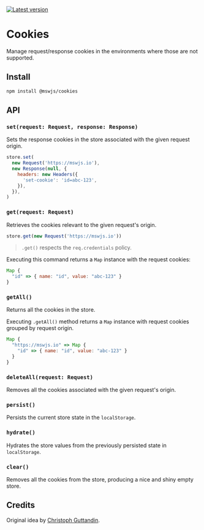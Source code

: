 [![Latest version](https://img.shields.io/npm/v/@mswjs/cookies.svg)](https://www.npmjs.com/package/@mswjs/cookies)

# Cookies

Manage request/response cookies in the environments where those are not supported.

## Install

```bash
npm install @mswjs/cookies
```

## API

### `set(request: Request, response: Response)`

Sets the response cookies in the store associated with the given request origin.

```js
store.set(
  new Request('https://mswjs.io'),
  new Response(null, {
    headers: new Headers({
      'set-cookie': 'id=abc-123',
    }),
  }),
)
```

### `get(request: Request)`

Retrieves the cookies relevant to the given request's origin.

```js
store.get(new Request('https://mswjs.io'))
```

> `.get()` respects the `req.credentials` policy.

Executing this command returns a `Map` instance with the request cookies:

```js
Map {
  "id" => { name: "id", value: "abc-123" }
}
```

### `getAll()`

Returns all the cookies in the store.

Executing `.getAll()` method returns a `Map` instance with request cookies grouped by request origin.

```js
Map {
  "https://mswjs.io" => Map {
    "id" => { name: "id", value: "abc-123" }
  }
}
```

### `deleteAll(request: Request)`

Removes all the cookies associated with the given request's origin.

### `persist()`

Persists the current store state in the `localStorage`.

### `hydrate()`

Hydrates the store values from the previously persisted state in `localStorage`.

### `clear()`

Removes all the cookies from the store, producing a nice and shiny empty store.

## Credits

Original idea by [Christoph Guttandin](https://github.com/chrisguttandin).
